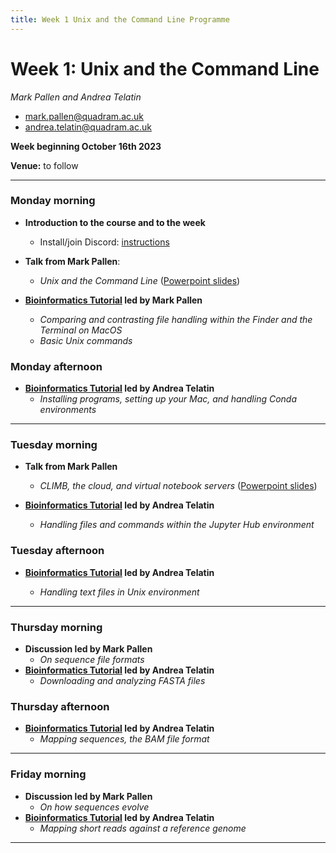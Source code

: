 ```yaml
---
title: Week 1 Unix and the Command Line Programme
---
```



# Week 1: Unix and the Command Line

_Mark Pallen and Andrea Telatin_

* [mark.pallen@quadram.ac.uk](mailto:mark.pallen@quadram.ac.uk)
* [andrea.telatin@quadram.ac.uk](mailto:andrea.telatin)

**Week beginning October 16th 2023**

**Venue:** to follow

***

### Monday morning

- **Introduction to the course and to the week**
	-  Install/join Discord: [instructions](Installing_Discord.md)

- **Talk from Mark Pallen**:
  -  _Unix and the Command Line_ ([Powerpoint slides](https://github.com/mmbdtp/mmbdtp.github.io/raw/gh-pages/githubio/2023_course/week_1/2023_Week1_Command_line_Unix.pptx))
- **[Bioinformatics Tutorial](week_1_Monday_session_1.md) led by Mark Pallen**
  -  _Comparing and contrasting file handling within the Finder and the Terminal on MacOS_
  -  _Basic Unix commands_

### Monday afternoon

- **[Bioinformatics Tutorial](week_1_Monday_session_2.md)  led by Andrea Telatin**
  -  _Installing programs, setting up your Mac, and handling Conda environments_

***

### Tuesday morning

- **Talk from Mark Pallen**
  -  _CLIMB, the cloud, and virtual notebook servers_ ([Powerpoint slides](https://github.com/mmbdtp/mmbdtp.github.io/raw/gh-pages/githubio/2023_course/week_1/2023_Week1_CLIMB_cloud_notebooks.pptx))
- **[Bioinformatics Tutorial](week_1_Tuesday_session_1.md) led by Andrea Telatin**

  -  _Handling files and commands within the Jupyter Hub environment_

### Tuesday afternoon

- **[Bioinformatics Tutorial](week_1_Tuesday_session_2.md) led by Andrea Telatin**

  -  _Handling text files in Unix environment_

***

### Thursday morning

- **Discussion led by Mark Pallen**
  -  _On sequence file formats_
- **[Bioinformatics Tutorial](week_1_Thursday_session_1.md) led by Andrea Telatin**
  -  _Downloading and analyzing FASTA files_

### Thursday afternoon

- **[Bioinformatics Tutorial](week_1_Thursday_session_1.md) led by Andrea Telatin**
  -  _Mapping sequences, the BAM file format_

***

### Friday morning

- **Discussion led by Mark Pallen**
  -  _On how sequences evolve_
- **[Bioinformatics Tutorial](week_1_Friday_session_1.md) led by Andrea Telatin**
  -  _Mapping short reads against a reference genome_

***


